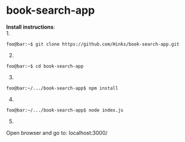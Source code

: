 # book-search-app

**Install instructions**:<br />
1.
```console
foo@bar:~$ git clone https://github.com/Hinks/book-search-app.git
```
2.
```console
foo@bar:~$ cd book-search-app
```
3.
```console
foo@bar:~/.../book-search-app$ npm install
```
4.
```console
foo@bar:~/.../book-search-app$ node index.js
```
5.
Open browser and go to: localhost:3000/
